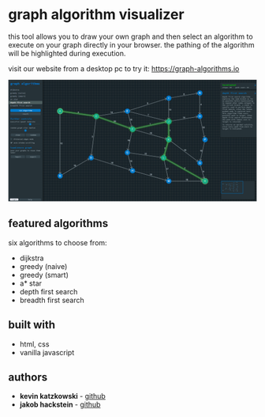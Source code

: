 # graph algorithm visualizer

this tool allows you to draw your own graph and then select an algorithm to execute on your graph directly in your browser. the pathing of the algorithm will be highlighted during execution. 

visit our website from a desktop pc to try it: https://graph-algorithms.io

![user interface](images/interface_screenshot.PNG?raw=true "Title")

## featured algorithms
six algorithms to choose from:
  - dijkstra
  - greedy (naive)
  - greedy (smart)
  - a* star
  - depth first search
  - breadth first search
  
## built with

- html, css
- vanilla javascript

## authors

- **kevin katzkowski** - [github](https://github.com/katzkowski)
- **jakob hackstein** - [github](https://github.com/jakhac)
